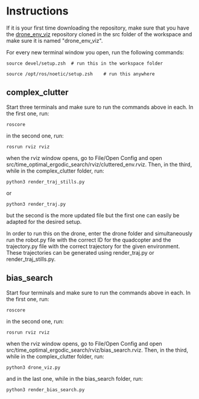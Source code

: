 # Instructions

If it is your first time downloading the repository, make sure that you have the [drone_env_viz](https://github.com/i-abr/drone_vis) repository cloned in the src folder of the workspace and make sure it is named "drone_env_viz".

For every new terminal window you open, run the following commands:
```
source devel/setup.zsh  # run this in the workspace folder
```
```
source /opt/ros/noetic/setup.zsh    # run this anywhere
```


## complex_clutter
Start three terminals and make sure to run the commands above in each. In the first one, run:
```
roscore
```
in the second one, run:
```
rosrun rviz rviz
```
when the rviz window opens, go to File/Open Config and open src/time_optimal_ergodic_search/rviz/cluttered_env.rviz. Then, in the third, while in the complex_clutter folder, run:
```
python3 render_traj_stills.py
```
or
```
python3 render_traj.py
```
but the second is the more updated file but the first one can easily be adapted for the desired setup.


In order to run this on the drone, enter the drone folder and simultaneously run the robot.py file with the correct ID for the quadcopter and the trajectory.py file with the correct trajectory for the given environment. These trajectories can be generated using render_traj.py or render_traj_stills.py.



## bias_search
Start four terminals and make sure to run the commands above in each. In the first one, run:
```
roscore
```
in the second one, run:
```
rosrun rviz rviz
```
when the rviz window opens, go to File/Open Config and open src/time_optimal_ergodic_search/rviz/bias_search.rviz. Then, in the third, while in the complex_clutter folder, run:
```
python3 drone_viz.py
```
and in the last one, while in the bias_search folder, run:
```
python3 render_bias_search.py
```